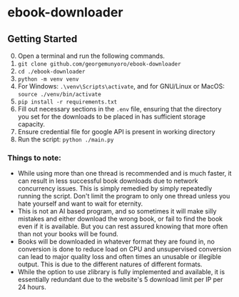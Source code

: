 ﻿# ebook-downloader

## Getting Started
0. Open a terminal and run the following commands.
1. `git clone github.com/georgemunyoro/ebook-downloader`
2. `cd ./ebook-downloader`
3. `python -m venv venv`
4. For Windows: `.\venv\Scripts\activate`, and for GNU/Linux or MacOS: `source ./venv/bin/activate`
5. `pip install -r requirements.txt`
6. Fill out necessary sections in the `.env` file, ensuring that the directory you set for the downloads to be placed in has sufficient storage capacity.
7. Ensure credential file for google API is present in working directory
8. Run the script: `python ./main.py`

### Things to note:
- While using more than one thread is recommended and is much faster, it can result in less successful book downloads due to network concurrency issues. This is simply remedied by simply repeatedly running the script. Don't limit the program to only one thread unless you hate yourself and want to wait for eternity.
- This is not an AI based program, and so sometimes it will make silly mistakes and either download the wrong book, or fail to find the book even if it is available. But you can rest assured knowing that more often than not your books will be found.
- Books will be downloaded in whatever format they are found in, no conversion is done to reduce load on CPU and unsupervised conversion can lead to major quality loss and often times an unusable or illegible output. This is due to the different natures of different formats.
- While the option to use zlibrary is fully implemented and available, it is essentially redundant due to the website's 5 download limit per IP per 24 hours.

